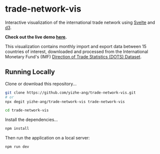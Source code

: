 # trade-network-vis

Interactive visualization of the international trade network using [Svelte](https://svelte.dev/) and [d3](https://d3js.org/).

**Check out the live demo [here](https://trade-network-vis.vercel.app/).**

This visualization contains monthly import and export data between 15 countries of interest, downloaded and processed from the International Monetary Fund's (IMF) [Direction of Trade Statistics (DOTS) Dataset](https://data.imf.org/?sk=9d6028d4-f14a-464c-a2f2-59b2cd424b85).


## Running Locally
Clone or download this repository...
```bash
git clone https://github.com/yizhe-ang/trade-network-vis.git
# or
npx degit yizhe-ang/trade-network-vis trade-network-vis

cd trade-network-vis
```
Install the dependencies...
```bash
npm install
```
Then run the application on a local server:
```bash
npm run dev
```
